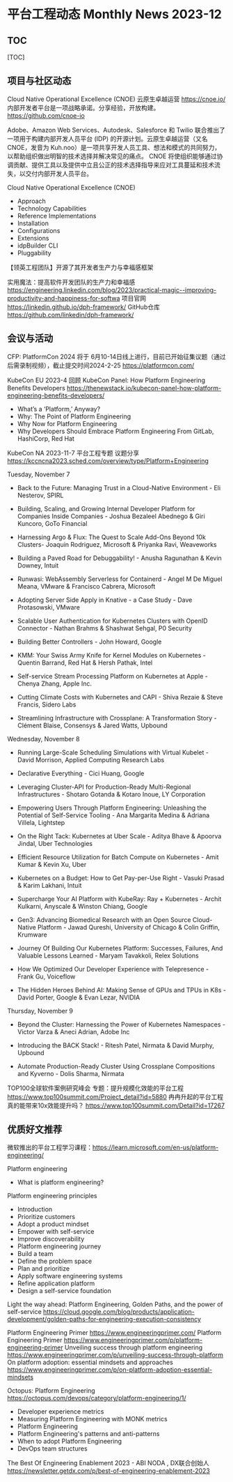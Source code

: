 # 平台工程动态 Monthly News 2023-12

## TOC

[TOC]

## 项目与社区动态 

Cloud Native Operational Excellence (CNOE) 云原生卓越运营 
https://cnoe.io/
内部开发者平台是一项战略承诺。分享经验，开放构建。
https://github.com/cnoe-io

Adobe、Amazon Web Services、Autodesk、Salesforce 和 Twilio 联合推出了一项用于构建内部开发人员平台 (IDP) 的开源计划。云原生卓越运营（又名 CNOE，发音为 Kuh.noo）是一项共享开发人员工具、想法和模式的共同努力，以帮助组织做出明智的技术选择并解决常见的痛点。 CNOE 将使组织能够通过协调贡献、提供工具以及提供中立且公正的技术选择指导来应对工具蔓延和技术流失，以交付内部开发人员平台。

Cloud Native Operational Excellence (CNOE)
- Approach
- Technology Capabilities
- Reference Implementations
- Installation
- Configurations
- Extensions
- idpBuilder CLI
- Pluggability


【领英工程团队】开源了其开发者生产力与幸福感框架

实用魔法：提高软件开发团队的生产力和幸福感
https://engineering.linkedin.com/blog/2023/practical-magic--improving-productivity-and-happiness-for-softwa
项目官网 https://linkedin.github.io/dph-framework/
GitHub仓库 https://github.com/linkedin/dph-framework/



## 会议与活动 

CFP: PlatformCon 2024 将于 6月10-14日线上进行，目前已开始征集议题（通过后需录制视频），截止提交时间2024-2-25 
https://platformcon.com/

KubeCon EU 2023-4 回顾
KubeCon Panel: How Platform Engineering Benefits Developers
https://thenewstack.io/kubecon-panel-how-platform-engineering-benefits-developers/

- What’s a ‘Platform,’ Anyway?
- Why: The Point of Platform Engineering
- Why Now for Platform Engineering
- Why Developers Should Embrace Platform Engineering
From GitLab, HashiCorp, Red Hat

KubeCon NA 2023-11-7 平台工程专题 议题分享
https://kccncna2023.sched.com/overview/type/Platform+Engineering

Tuesday, November 7

- Back to the Future: Managing Trust in a Cloud-Native Environment - Eli Nesterov, SPIRL

- Building, Scaling, and Growing Internal Developer Platform for Companies Inside Companies - Joshua Bezaleel Abednego & Giri Kuncoro, GoTo Financial
- Harnessing Argo & Flux: The Quest to Scale Add-Ons Beyond 10k Clusters- Joaquin Rodriguez, Microsoft & Priyanka Ravi, Weaveworks

- Building a Paved Road for Debuggability! - Anusha Ragunathan & Kevin Downey, Intuit

- Runwasi: WebAssembly Serverless for Containerd - Angel M De Miguel Meana, VMware & Francisco Cabrera, Microsoft

- Adopting Server Side Apply in Knative - a Case Study - Dave Protasowski, VMware

- Scalable User Authentication for Kubernetes Clusters with OpenID Connector - Nathan Brahms & Shashwat Sehgal, P0 Security

- Building Better Controllers - John Howard, Google

- KMM: Your Swiss Army Knife for Kernel Modules on Kubernetes - Quentin Barrand, Red Hat & Hersh Pathak, Intel

- Self-service Stream Processing Platform on Kubernetes at Apple - Chenya Zhang, Apple Inc.

- Cutting Climate Costs with Kubernetes and CAPI - Shiva Rezaie & Steve Francis, Sidero Labs

- Streamlining Infrastructure with Crossplane: A Transformation Story - Clément Blaise, Consensys & Jared Watts, Upbound

Wednesday, November 8

- Running Large-Scale Scheduling Simulations with Virtual Kubelet - David Morrison, Applied Computing Research Labs

- Declarative Everything - Cici Huang, Google
- Leveraging Cluster-API for Production-Ready Multi-Regional Infrastructures - Shotaro Gotanda & Kotaro Inoue, LY Corporation

- Empowering Users Through Platform Engineering: Unleashing the Potential of Self-Service Tooling - Ana Margarita Medina & Adriana Villela, Lightstep

- On the Right Tack: Kubernetes at Uber Scale - Aditya Bhave & Apoorva Jindal, Uber Technologies

- Efficient Resource Utilization for Batch Compute on Kubernetes - Amit Kumar & Kevin Xu, Uber

- Kubernetes on a Budget: How to Get Pay-per-Use Right - Vasuki Prasad & Karim Lakhani, Intuit

- Supercharge Your AI Platform with KubeRay: Ray + Kubernetes - Archit Kulkarni, Anyscale & Winston Chiang, Google

- Gen3: Advancing Biomedical Research with an Open Source Cloud-Native Platform - Jawad Qureshi, University of Chicago & Colin Griffin, Krumware

- Journey Of Building Our Kubernetes Platform: Successes, Failures, And Valuable Lessons Learned - Maryam Tavakkoli, Relex Solutions

- How We Optimized Our Developer Experience with Telepresence - Frank Gu, Voiceflow

- The Hidden Heroes Behind AI: Making Sense of GPUs and TPUs in K8s - David Porter, Google & Evan Lezar, NVIDIA

Thursday, November 9

- Beyond the Cluster: Harnessing the Power of Kubernetes Namespaces - Victor Varza & Aneci Adrian, Adobe Inc

- Introducing the BACK Stack! - Ritesh Patel, Nirmata & David Murphy, Upbound

- Automate Production-Ready Cluster Using Crossplane Compositions and Kyverno - Dolis Sharma, Nirmata



TOP100全球软件案例研究峰会
专题：提升规模化效能的平台工程 https://www.top100summit.com/Project_detail?id=5880
冉冉升起的平台工程真的能带来10x效能提升吗？
https://www.top100summit.com/Detail?id=17267

## 优质好文推荐  

微软推出的平台工程学习课程：https://learn.microsoft.com/en-us/platform-engineering/

Platform engineering
- What is platform engineering?

Platform engineering principles

- Introduction
- Prioritize customers
- Adopt a product mindset
- Empower with self-service
- Improve discoverability
- Platform engineering journey
- Build a team
- Define the problem space
- Plan and prioritize
- Apply software engineering systems
- Refine application platform
- Design a self-service foundation


Light the way ahead: Platform Engineering, Golden Paths, and the power of self-service
https://cloud.google.com/blog/products/application-development/golden-paths-for-engineering-execution-consistency

Platform Engineering Primer
https://www.engineeringprimer.com/
Platform Engineering Primer https://www.engineeringprimer.com/p/platform-engineering-primer
Unveiling success through platform engineering https://www.engineeringprimer.com/p/unveiling-success-through-platform
On platform adoption: essential mindsets and approaches https://www.engineeringprimer.com/p/on-platform-adoption-essential-mindsets


Octopus: Platform Engineering
https://octopus.com/devops/category/platform-engineering/1/

- Developer experience metrics
- Measuring Platform Engineering with MONK metrics
- Platform Engineering
- Platform Engineering's patterns and anti-patterns
- When to adopt Platform Engineering
- DevOps team structures


The Best Of Engineering Enablement 2023 - ABI NODA , DX联合创始人
https://newsletter.getdx.com/p/best-of-engineering-enablement-2023 


